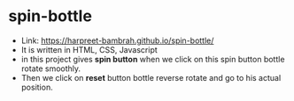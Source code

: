 # spin-bottle
* Link: https://harpreet-bambrah.github.io/spin-bottle/
* It is written in HTML, CSS, Javascript 
* in this project gives **spin button** when we click on this spin button bottle rotate smoothly.
* Then we click on **reset** button bottle reverse rotate and go to his actual position. 
